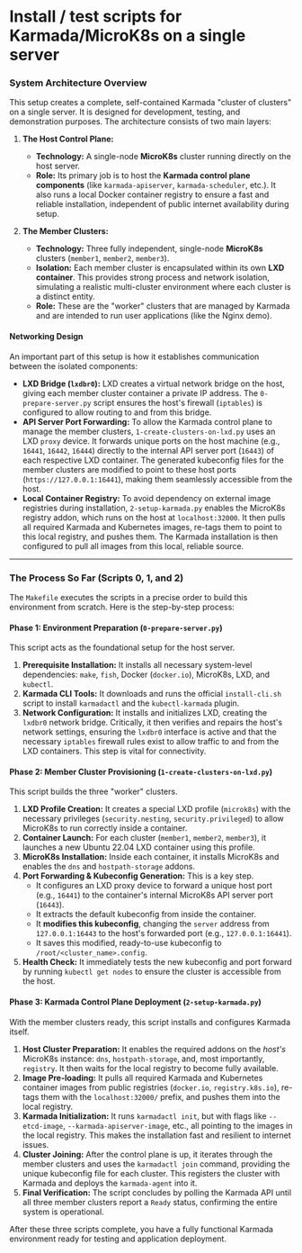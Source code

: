 # Install / test scripts for Karmada/MicroK8s on a single server

### System Architecture Overview

This setup creates a complete, self-contained Karmada "cluster of clusters" on a single server. It is designed for development, testing, and demonstration purposes. The architecture consists of two main layers:

1.  **The Host Control Plane:**
    *   **Technology:** A single-node **MicroK8s** cluster running directly on the host server.
    *   **Role:** Its primary job is to host the **Karmada control plane components** (like `karmada-apiserver`, `karmada-scheduler`, etc.). It also runs a local Docker container registry to ensure a fast and reliable installation, independent of public internet availability during setup.

2.  **The Member Clusters:**
    *   **Technology:** Three fully independent, single-node **MicroK8s** clusters (`member1`, `member2`, `member3`).
    *   **Isolation:** Each member cluster is encapsulated within its own **LXD container**. This provides strong process and network isolation, simulating a realistic multi-cluster environment where each cluster is a distinct entity.
    *   **Role:** These are the "worker" clusters that are managed by Karmada and are intended to run user applications (like the Nginx demo).

#### Networking Design

An important part of this setup is how it establishes communication between the isolated components:

*   **LXD Bridge (`lxdbr0`):** LXD creates a virtual network bridge on the host, giving each member cluster container a private IP address. The `0-prepare-server.py` script ensures the host's firewall (`iptables`) is configured to allow routing to and from this bridge.
*   **API Server Port Forwarding:** To allow the Karmada control plane to manage the member clusters, `1-create-clusters-on-lxd.py` uses an LXD `proxy` device. It forwards unique ports on the host machine (e.g., `16441`, `16442`, `16444`) directly to the internal API server port (`16443`) of each respective LXD container. The generated kubeconfig files for the member clusters are modified to point to these host ports (`https://127.0.0.1:16441`), making them seamlessly accessible from the host.
*   **Local Container Registry:** To avoid dependency on external image registries during installation, `2-setup-karmada.py` enables the MicroK8s registry addon, which runs on the host at `localhost:32000`. It then pulls all required Karmada and Kubernetes images, re-tags them to point to this local registry, and pushes them. The Karmada installation is then configured to pull all images from this local, reliable source.

---

### The Process So Far (Scripts 0, 1, and 2)

The `Makefile` executes the scripts in a precise order to build this environment from scratch. Here is the step-by-step process:

#### Phase 1: Environment Preparation (`0-prepare-server.py`)

This script acts as the foundational setup for the host server.

1.  **Prerequisite Installation:** It installs all necessary system-level dependencies: `make`, `fish`, Docker (`docker.io`), MicroK8s, LXD, and `kubectl`.
2.  **Karmada CLI Tools:** It downloads and runs the official `install-cli.sh` script to install `karmadactl` and the `kubectl-karmada` plugin.
3.  **Network Configuration:** It installs and initializes LXD, creating the `lxdbr0` network bridge. Critically, it then verifies and repairs the host's network settings, ensuring the `lxdbr0` interface is active and that the necessary `iptables` firewall rules exist to allow traffic to and from the LXD containers. This step is vital for connectivity.

#### Phase 2: Member Cluster Provisioning (`1-create-clusters-on-lxd.py`)

This script builds the three "worker" clusters.

1.  **LXD Profile Creation:** It creates a special LXD profile (`microk8s`) with the necessary privileges (`security.nesting`, `security.privileged`) to allow MicroK8s to run correctly inside a container.
2.  **Container Launch:** For each cluster (`member1`, `member2`, `member3`), it launches a new Ubuntu 22.04 LXD container using this profile.
3.  **MicroK8s Installation:** Inside each container, it installs MicroK8s and enables the `dns` and `hostpath-storage` addons.
4.  **Port Forwarding & Kubeconfig Generation:** This is a key step.
    *   It configures an LXD proxy device to forward a unique host port (e.g., `16441`) to the container's internal MicroK8s API server port (`16443`).
    *   It extracts the default kubeconfig from inside the container.
    *   It **modifies this kubeconfig**, changing the `server` address from `127.0.0.1:16443` to the host's forwarded port (e.g., `127.0.0.1:16441`).
    *   It saves this modified, ready-to-use kubeconfig to `/root/<cluster_name>.config`.
5.  **Health Check:** It immediately tests the new kubeconfig and port forward by running `kubectl get nodes` to ensure the cluster is accessible from the host.

#### Phase 3: Karmada Control Plane Deployment (`2-setup-karmada.py`)

With the member clusters ready, this script installs and configures Karmada itself.

1.  **Host Cluster Preparation:** It enables the required addons on the *host's* MicroK8s instance: `dns`, `hostpath-storage`, and, most importantly, `registry`. It then waits for the local registry to become fully available.
2.  **Image Pre-loading:** It pulls all required Karmada and Kubernetes container images from public registries (`docker.io`, `registry.k8s.io`), re-tags them with the `localhost:32000/` prefix, and pushes them into the local registry.
3.  **Karmada Initialization:** It runs `karmadactl init`, but with flags like `--etcd-image`, `--karmada-apiserver-image`, etc., all pointing to the images in the local registry. This makes the installation fast and resilient to internet issues.
4.  **Cluster Joining:** After the control plane is up, it iterates through the member clusters and uses the `karmadactl join` command, providing the unique kubeconfig file for each cluster. This registers the cluster with Karmada and deploys the `karmada-agent` into it.
5.  **Final Verification:** The script concludes by polling the Karmada API until all three member clusters report a `Ready` status, confirming the entire system is operational.

After these three scripts complete, you have a fully functional Karmada environment ready for testing and application deployment.
